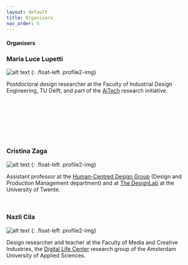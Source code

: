 ```yaml
---
layout: default
title: Organisers
nav_order: 5
---
```


#### Organisers


### Maria Luce Lupetti

![alt text](https://malulu.github.io/HRI-Design-2020/assets/img/luce.png "Luce")
{: .float-left .profile2-img}

Postdoctoral design researcher at the Faculty of Industrial Design Engineering, TU Delft, and part of the [AiTech](https://www.tudelft.nl/aitech/projects/embodied-manifestos-of-human-ai-partnerships/) research initiative.

<br />
<br />
<br />
<br />
<br />
<br />

### Cristina Zaga

![alt text](https://malulu.github.io/HRI-Design-2020/assets/img/cri.png "Cristina")
{: .float-left .profile2-img}

Assistant professor at the [Human-Centred Design Group](https://www.utwente.nl/en/et/dpm/hcd/#staff) (Design and Production Management department) and at [The DesignLab](https://www.utwente.nl/en/designlab/) at the University of Twente. 

<br />

### Nazli Cila

![alt text](https://malulu.github.io/HRI-Design-2020/assets/img/nazli.png "Nazli")
{: .float-left .profile2-img}

Design researcher and teacher at the Faculty of Media and Creative Industries, the [Digital Life Center](http://www.digitallifecentre.nl/team/dr-nazli-cila) research group of the Amsterdam University of Applied Sciences. 

<br />
